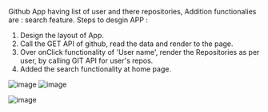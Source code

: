 Github App having list of user and there repositories, Addition functionalies are  : search feature.
Steps to desgin APP :
 1. Design the layout of App.
 2. Call the GET API of github, read the data and render to the page.
 3. Over onClick functionality of 'User name', render the Repositories as per user, by calling GIT API for user's repos.
 4. Added the search functionality at home page.


![image](https://user-images.githubusercontent.com/31965774/115951025-2e463900-a4fc-11eb-8db4-13985e8909ef.png)
![image](https://user-images.githubusercontent.com/31965774/115951033-37370a80-a4fc-11eb-90cb-bf4abd0ec4ff.png)

![image](https://user-images.githubusercontent.com/31965774/115951012-22f30d80-a4fc-11eb-8de0-6262d54dbf7e.png)
